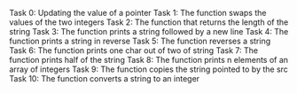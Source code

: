 Task 0: Updating the value of a pointer
Task 1: The function swaps the values of the two integers
Task 2: The function that returns the length of the string
Task 3: The function prints a string followed by a new line
Task 4: The function prints a string in reverse
Task 5: The function reverses a string
Task 6: The function prints one char out of two of string
Task 7: The function prints half of the string
Task 8: The function prints n elements of an array of integers
Task 9: The function copies the string pointed to by the src
Task 10: The function converts a string to an integer


